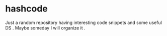 # hashcode
Just a random repository having interesting code snippets and some useful DS . Maybe someday I will organize it .
